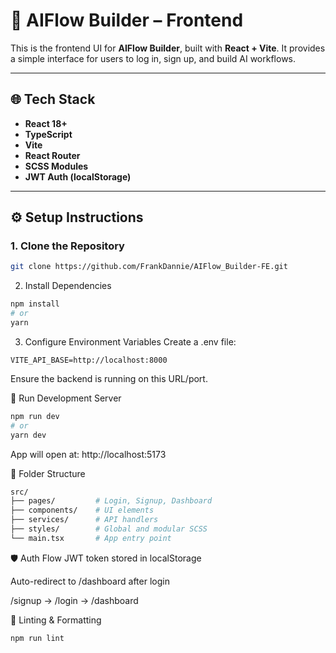 # 🧠 AIFlow Builder – Frontend

This is the frontend UI for **AIFlow Builder**, built with **React + Vite**. It provides a simple interface for users to log in, sign up, and build AI workflows.

---

## 🌐 Tech Stack

- **React 18+**
- **TypeScript**
- **Vite**
- **React Router**
- **SCSS Modules**
- **JWT Auth (localStorage)**

---

## ⚙️ Setup Instructions

### 1. Clone the Repository

```bash
git clone https://github.com/FrankDannie/AIFlow_Builder-FE.git
```
2. Install Dependencies
```bash
npm install
# or
yarn
```
3. Configure Environment Variables
Create a .env file:

```env
VITE_API_BASE=http://localhost:8000
```
Ensure the backend is running on this URL/port.

🔧 Run Development Server
```bash
npm run dev
# or
yarn dev
```
App will open at: http://localhost:5173

📁 Folder Structure
```bash
src/
├── pages/         # Login, Signup, Dashboard
├── components/    # UI elements
├── services/      # API handlers
├── styles/        # Global and modular SCSS
└── main.tsx       # App entry point
```
🛡 Auth Flow
JWT token stored in localStorage

Auto-redirect to /dashboard after login

/signup → /login → /dashboard

🧪 Linting & Formatting
```bash
npm run lint
```
